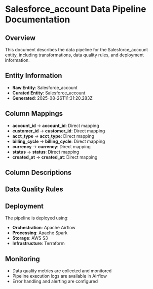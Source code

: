 # Salesforce_account Data Pipeline Documentation

## Overview
This document describes the data pipeline for the Salesforce_account entity, including transformations, data quality rules, and deployment information.

## Entity Information
- **Raw Entity**: Salesforce_account
- **Curated Entity**: Salesforce_account
- **Generated**: 2025-08-26T11:31:20.283Z

## Column Mappings
- **account_id** → **account_id**: Direct mapping
- **customer_id** → **customer_id**: Direct mapping
- **acct_type** → **acct_type**: Direct mapping
- **billing_cycle** → **billing_cycle**: Direct mapping
- **currency** → **currency**: Direct mapping
- **status** → **status**: Direct mapping
- **created_at** → **created_at**: Direct mapping

## Column Descriptions


## Data Quality Rules


## Deployment
The pipeline is deployed using:
- **Orchestration**: Apache Airflow
- **Processing**: Apache Spark
- **Storage**: AWS S3
- **Infrastructure**: Terraform

## Monitoring
- Data quality metrics are collected and monitored
- Pipeline execution logs are available in Airflow
- Error handling and alerting are configured